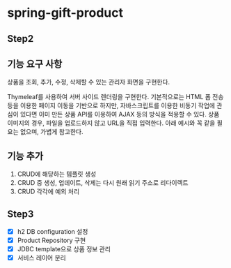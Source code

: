 # spring-gift-product

## Step2

## 기능 요구 사항
상품을 조회, 추가, 수정, 삭제할 수 있는 관리자 화면을 구현한다.

Thymeleaf를 사용하여 서버 사이드 렌더링을 구현한다.
기본적으로는 HTML 폼 전송 등을 이용한 페이지 이동을 기반으로 하지만, 자바스크립트를 이용한 비동기 작업에 관심이 있다면 이미 만든 상품 API를 이용하여 AJAX 등의 방식을 적용할 수 있다.
상품 이미지의 경우, 파일을 업로드하지 않고 URL을 직접 입력한다.
아래 예시와 꼭 같을 필요는 없으며, 가볍게 참고한다.

## 기능 추가
1. CRUD에 해당하는 템플릿 생성
2. CRUD 중 생성, 업데이트, 삭제는 다시 원래 읽기 주소로 리다이렉트
3. CRUD 각각에 예외 처리

## Step3

- [X] h2 DB configuration 설정
- [X] Product Repository 구현
- [X] JDBC template으로 상품 정보 관리
- [X] 서비스 레이어 분리
